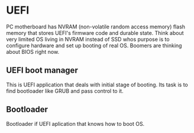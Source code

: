 # UEFI

PC motherboard has NVRAM (non-volatile random access memory) flash memory that stores UEFI's firmware code and durable state. Think about very limited OS living in NVRAM instead of SSD whos purpose is to configure hardware and set up booting of real OS. Boomers are thinking about BIOS right now.

## UEFI boot manager

This is UEFI application that deals with initial stage of booting. Its task is to find bootloader like GRUB and pass control to it.

## Bootloader

Bootloader if UEFI aplication that knows how to boot OS.
